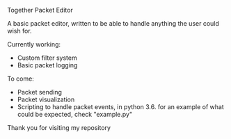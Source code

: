 Together Packet Editor

A basic packet editor, written to be able to handle anything the user could wish for.

Currently working: 
  - Custom filter system
  - Basic packet logging
  
To come:
  - Packet sending
  - Packet visualization
  - Scripting to handle packet events, in python 3.6. for an example of what could be expected, check "example.py"
  
Thank you for visiting my repository
